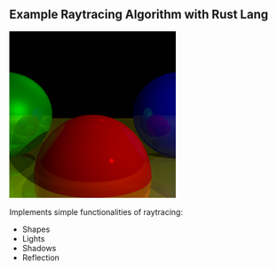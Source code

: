 ## Example Raytracing Algorithm with Rust Lang

<img src="./public/output.png" width="300">

Implements simple functionalities of raytracing:
- Shapes
- Lights
- Shadows
- Reflection

